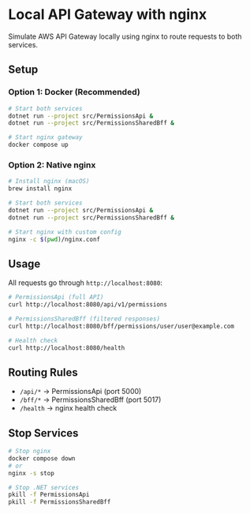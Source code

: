 # Local API Gateway with nginx

Simulate AWS API Gateway locally using nginx to route requests to both services.

## Setup

### Option 1: Docker (Recommended)

```bash
# Start both services
dotnet run --project src/PermissionsApi &
dotnet run --project src/PermissionsSharedBff &

# Start nginx gateway
docker compose up
```

### Option 2: Native nginx

```bash
# Install nginx (macOS)
brew install nginx

# Start both services
dotnet run --project src/PermissionsApi &
dotnet run --project src/PermissionsSharedBff &

# Start nginx with custom config
nginx -c $(pwd)/nginx.conf
```

## Usage

All requests go through `http://localhost:8080`:

```bash
# PermissionsApi (full API)
curl http://localhost:8080/api/v1/permissions

# PermissionsSharedBff (filtered responses)
curl http://localhost:8080/bff/permissions/user/user@example.com

# Health check
curl http://localhost:8080/health
```

## Routing Rules

- `/api/*` → PermissionsApi (port 5000)
- `/bff/*` → PermissionsSharedBff (port 5017)
- `/health` → nginx health check

## Stop Services

```bash
# Stop nginx
docker compose down
# or
nginx -s stop

# Stop .NET services
pkill -f PermissionsApi
pkill -f PermissionsSharedBff
```
